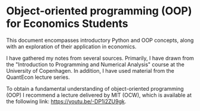 # Object-oriented programming (OOP) for Economics Students
This document encompasses introductory Python and OOP concepts, along with an exploration of their application in economics.

I have gathered my notes from several sources. Primarily, I have drawn from the "Introduction to Programming and Numerical Analysis" course at the University of Copenhagen. In addition, I have used material from the QuantEcon lecture series. 

To obtain a fundamental understanding of object-oriented programming (OOP) I recommend a lecture delivered by MIT (OCW), which is available at the following link: https://youtu.be/-DP1i2ZU9gk.
